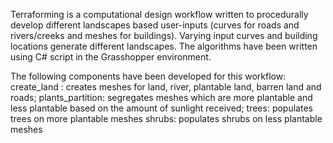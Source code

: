 Terraforming is a computational design workflow written to procedurally develop different landscapes based user-inputs (curves for roads and rivers/creeks and meshes for buildings). 
Varying input curves and building locations generate different landscapes. The algorithms have been written using C# script in the Grasshopper environment. 

The following components have been developed for this workflow: 
create_land : creates meshes for land, river, plantable  land, barren land and roads; 
plants_partition: segregates meshes which are  more plantable and less plantable based on the amount of sunlight received; 
trees: populates trees on more plantable meshes
shrubs: populates shrubs on less plantable meshes
